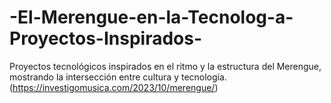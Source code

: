# -El-Merengue-en-la-Tecnolog-a-Proyectos-Inspirados-
Proyectos tecnológicos inspirados en el ritmo y la estructura del Merengue, mostrando la intersección entre cultura y tecnología.
(https://investigomusica.com/2023/10/merengue/)
